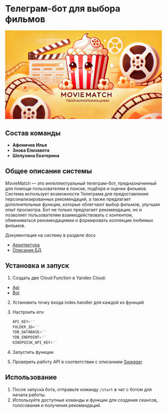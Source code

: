 # Телеграм-бот для выбора фильмов

![Logo](docs/logo.png)

## Состав команды

- **Афоничев Илья**
- **Знова Елизавета**
- **Шелухина Екатерина**

## Общее описание системы

MovieMatch — это интеллектуальный телеграм-бот, предназначенный для помощи пользователям в поиске, подборе и оценке фильмов. Система использует возможности Телеграма для предоставления персонализированных рекомендаций, а также предлагает дополнительные функции, которые облегчают выбор фильмов, улучшая опыт просмотра. Бот не только предлагает рекомендации, но и позволяет пользователям взаимодействовать с контентом, обмениваться рекомендациями и формировать коллекции любимых фильмов.

Документация на систему в разделе docs

- [Архитектура](docs/ARCH.md)
- [Описание БД](docs/DB.md)

## Установка и запуск

1. Создать две Cloud Function в Yandex Cloud:
- [Api](https://github.com/eznova/movie-bot/tree/main/api)
- [Bot](https://github.com/eznova/movie-bot/tree/main/bot)
   
2. Установить точку входа index.handler для каждой из функций

3. Настроить env
    ```python
    API_KEY=''
    FOLDER_ID=''
    YDB_DATABASE=''
    YDB_ENDPOINT=''
    KINOPOISK_API_KEY=''
    ```

4. Запустить функции
5. Проверить работу API в соответствии с описанием [Swagger](https://eznova.github.io/movie-bot/)

## Использование

1. После запуска бота, отправьте команду `/start` в чат с ботом для начала работы.
2. Используйте доступные команды и функции для создания сеансов, голосования и получения рекомендаций.
